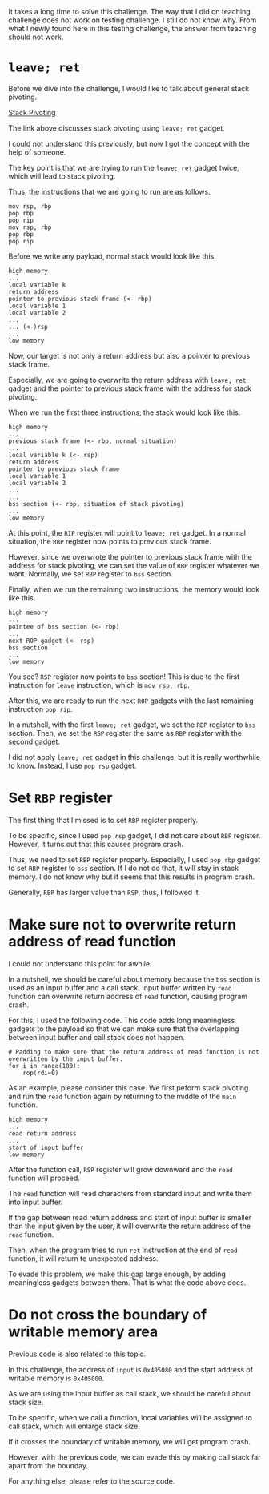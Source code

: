 It takes a long time to solve this challenge. The way that I did on teaching challenge does not work on testing challenge.
I still do not know why. From what I newly found here in this testing challenge, the answer from teaching should not work.

# `leave; ret`
Before we dive into the challenge, I would like to talk about general stack pivoting.

[Stack Pivoting](https://ir0nstone.gitbook.io/notes/types/stack/stack-pivoting)

The link above discusses stack pivoting using `leave; ret` gadget.

I could not understand this previously, but now I got the concept with the help of someone.

The key point is that we are trying to run the `leave; ret` gadget twice, which will lead to stack pivoting.

Thus, the instructions that we are going to run are as follows. 

```
mov rsp, rbp
pop rbp
pop rip
mov rsp, rbp
pop rbp
pop rip
```

Before we write any payload, normal stack would look like this.

```
high memory
...
local variable k
return address
pointer to previous stack frame (<- rbp)
local variable 1
local variable 2
...
... (<-)rsp
...
low memory
```

Now, our target is not only a return address but also a pointer to previous stack frame.

Especially, we are going to overwrite the return address with `leave; ret` gadget and the pointer to previous stack frame with the address for stack pivoting.

When we run the first three instructions, the stack would look like this.

```
high memory
...
previous stack frame (<- rbp, normal situation)
...
local variable k (<- rsp)
return address
pointer to previous stack frame
local variable 1
local variable 2
...
...
bss section (<- rbp, situation of stack pivoting)
...
low memory
```

At this point, the `RIP` register will point to `leave; ret` gadget.
In a normal situation, the `RBP` register now points to previous stack frame.

However, since we overwrote the pointer to previous stack frame with the address for stack pivoting, we can set the value of `RBP` register whatever we want.
Normally, we set `RBP` register to `bss` section.

Finally, when we run the remaining two instructions, the memory would look like this.

```
high memory
...
pointee of bss section (<- rbp)
...
next ROP gadget (<- rsp)
bss section
...
low memory
```

You see? `RSP` register now points to `bss` section!
This is due to the first instruction for `leave` instruction, which is `mov rsp, rbp`.

After this, we are ready to run the next `ROP` gadgets with the last remaining instruction `pop rip`.

In a nutshell, with the first `leave; ret` gadget, we set the `RBP` register to `bss` section. Then, we set the `RSP` register the same as `RBP` register with the second gadget.

I did not apply `leave; ret` gadget in this challenge, but it is really worthwhile to know.
Instead, I use `pop rsp` gadget.

# Set `RBP` register
The first thing that I missed is to set `RBP` register properly.

To be specific, since I used `pop rsp` gadget, I did not care about `RBP` register.
However, it turns out that this causes program crash.

Thus, we need to set `RBP` register properly. Especially, I used `pop rbp` gadget to set `RBP` register to `bss` section.
If I do not do that, it will stay in stack memory. I do not know why but it seems that this results in program crash.

Generally, `RBP` has larger value than `RSP`, thus, I followed it.

# Make sure not to overwrite return address of read function
I could not understand this point for awhile.

In a nutshell, we should be careful about memory because the `bss` section is used as an input buffer and a call stack.
Input buffer written by `read` function can overwrite return address of `read` function, causing program crash.

For this, I used the following code.
This code adds long meaningless gadgets to the payload so that we can make sure that the overlapping between input buffer and call stack does not happen.
```
# Padding to make sure that the return address of read function is not overwritten by the input buffer.
for i in range(100):
    rop(rdi=0)
```

As an example, please consider this case.
We first peform stack pivoting and run the `read` function again by returning to the middle of the `main` function.
```
high memory
...
read return address
...
start of input buffer
low memory
```

After the function call, `RSP` register will grow downward and the `read` function will proceed.

The `read` function will read characters from standard input and write them into input buffer.

If the gap between read return address and start of input buffer is smaller than the input given by the user, it will overwrite the return address of the `read` function.

Then, when the program tries to run `ret` instruction at the end of `read` function, it will return to unexpected address.

To evade this problem, we make this gap large enough, by adding meaningless gadgets between them.
That is what the code above does.

# Do not cross the boundary of writable memory area

Previous code is also related to this topic.

In this challenge, the address of `input` is `0x405080` and the start address of writable memory is `0x405000`.

As we are using the input buffer as call stack, we should be careful about stack size.

To be specific, when we call a function, local variables will be assigned to call stack, which will enlarge stack size.

If it crosses the boundary of writable memory, we will get program crash.

However, with the previous code, we can evade this by making call stack far apart from the bounday.


For anything else, please refer to the source code.
